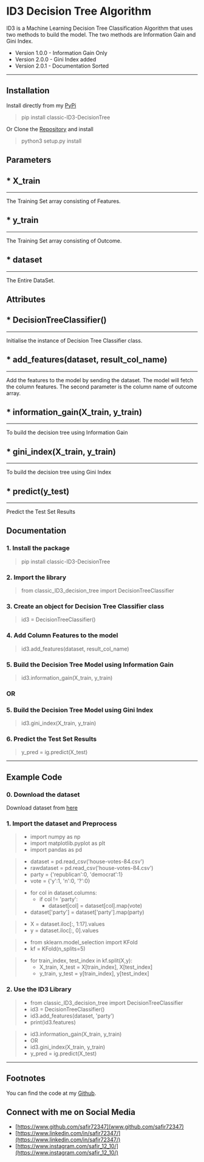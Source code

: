 ID3 Decision Tree Algorithm 
===================


ID3 is a Machine Learning Decision Tree Classification Algorithm that uses two methods to build the model. The two methods are Information Gain and Gini Index.
* Version 1.0.0 - Information Gain Only
* Version 2.0.0 - Gini Index added
* Version 2.0.1 - Documentation Sorted

----------


Installation
-------------
Install directly from my [PyPi](https://pypi.org/project/classic-ID3-DecisionTree/)

> pip install classic-ID3-DecisionTree

Or Clone the [Repository](https://github.com/safir72347/ML-ID3-Decision-Tree-Classification-Library-PyPi) and install

> python3 setup.py install

Parameters
-------------

## * X_train 
-------------
The Training Set array consisting of Features.

## * y_train
-------------
The Training Set array consisting of Outcome.

## * dataset
-------------
The Entire DataSet.


Attributes
-------------

## * DecisionTreeClassifier()
-------------
Initialise the instance of Decision Tree Classifier class.

## * add_features(dataset, result_col_name)
-------------
Add the features to the model by sending the dataset. The model will fetch the column features. The second parameter is the column name of outcome array.

## * information_gain(X_train, y_train)
-------------
To build the decision tree using Information Gain

## * gini_index(X_train, y_train)
-------------
To build the decision tree using Gini Index

## * predict(y_test)
-------------
Predict the Test Set Results


<i class="icon-file"></i> Documentation
-------------

### 1.  Install the package
>  pip install classic-ID3-DecisionTree

### 2. Import the library
>  from classic_ID3_decision_tree import DecisionTreeClassifier

### 3. Create an object for Decision Tree Classifier class
> id3 = DecisionTreeClassifier()

### 4. Add Column Features to the model
> id3.add_features(dataset, result_col_name)

### 5. Build the Decision Tree Model using Information Gain
> id3.information_gain(X_train, y_train)

### OR

### 5. Build the Decision Tree Model using Gini Index
> id3.gini_index(X_train, y_train)

### 6. Predict the Test Set Results
> y_pred = ig.predict(X_test)

----------



Example Code
-------------

### 0. Download the dataset
Download dataset from [here](https://drive.google.com/file/d/1qjh3SnbrOY3ROXFYYMbJqQ7SvTbI6iqe/view?usp=sharing)

### 1. Import the dataset and Preprocess
> * import numpy as np
> * import matplotlib.pyplot as plt
> * import pandas as pd

> * dataset = pd.read_csv('house-votes-84.csv')
> * rawdataset = pd.read_csv('house-votes-84.csv')
> * party = {'republican':0, 'democrat':1}
> * vote = {'y':1, 'n':0, '?':0}

> * for col in dataset.columns:
>     * if col != 'party':
>         * dataset[col] = dataset[col].map(vote)
> * dataset['party'] = dataset['party'].map(party)

> * X = dataset.iloc[:, 1:17].values
> * y = dataset.iloc[:, 0].values

> * from sklearn.model_selection import KFold
> * kf = KFold(n_splits=5)

> * for train_index, test_index in kf.split(X,y):
>    * X_train, X_test = X[train_index], X[test_index]
>    * y_train, y_test = y[train_index], y[test_index]

### 2. Use the ID3 Library
> * from classic_ID3_decision_tree import DecisionTreeClassifier
> * id3 = DecisionTreeClassifier()
> * id3.add_features(dataset, 'party')
> * print(id3.features)

> * id3.information_gain(X_train, y_train)
> * OR
> * id3.gini_index(X_train, y_train)
> * y_pred = ig.predict(X_test)


----------



Footnotes
-------------

You can find the code at my [Github](https://github.com/safir72347/ML-ID3-Decision-Tree-Classification-Library-PyPi).



Connect with me on Social Media
-------------

* [https://www.github.com/safir72347](www.github.com/safir72347)
* [https://www.linkedin.com/in/safir72347/](https://www.linkedin.com/in/safir72347/)
* [https://www.instagram.com/safir_12_10/](https://www.instagram.com/safir_12_10/)